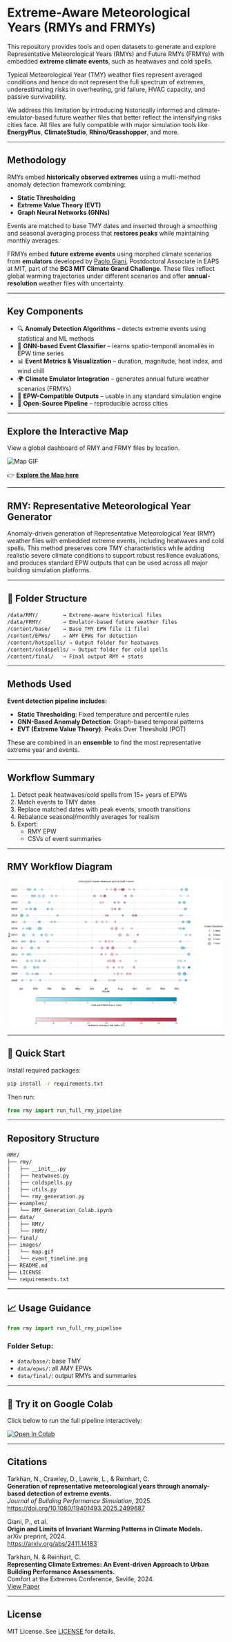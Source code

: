 # Extreme-Aware Meteorological Years (RMYs and FRMYs)

This repository provides tools and open datasets to generate and explore Representative Meteorological Years (RMYs) and Future RMYs (FRMYs) with embedded **extreme climate events**, such as heatwaves and cold spells. 

Typical Meteorological Year (TMY) weather files represent averaged conditions and hence do not represent the full spectrum of extremes, underestimating risks in overheating, grid failure, HVAC capacity, and passive survivability.

We address this limitation by introducing historically informed and climate-emulator-based future weather files that better reflect the intensifying risks cities face. All files are fully compatible with major simulation tools like **EnergyPlus**, **ClimateStudio**, **Rhino/Grasshopper**, and more.

---

## Methodology

RMYs embed **historically observed extremes** using a multi-method anomaly detection framework combining:

- **Static Thresholding**
- **Extreme Value Theory (EVT)**
- **Graph Neural Networks (GNNs)**

Events are matched to base TMY dates and inserted through a smoothing and seasonal averaging process that **restores peaks** while maintaining monthly averages.

FRMYs embed **future extreme events** using morphed climate scenarios from **emulators** developed by [Paolo Giani](https://eapsweb.mit.edu/people/pgiani), Postdoctoral Associate in EAPS at MIT, part of the **BC3 MIT Climate Grand Challenge**. These files reflect global warming trajectories under different scenarios and offer **annual-resolution** weather files with uncertainty.

---

## Key Components

- 🔍 **Anomaly Detection Algorithms** – detects extreme events using statistical and ML methods
- 🧠 **GNN-based Event Classifier** – learns spatio-temporal anomalies in EPW time series
- 📊 **Event Metrics & Visualization** – duration, magnitude, heat index, and wind chill
- 🌍 **Climate Emulator Integration** – generates annual future weather scenarios (FRMYs)
- 🧾 **EPW-Compatible Outputs** – usable in any standard simulation engine
- 📁 **Open-Source Pipeline** – reproducible across cities

---

## Explore the Interactive Map

View a global dashboard of RMY and FRMY files by location.

![Map GIF](images/map.gif)

👉 [**Explore the Map here**](https://svante.mit.edu/~pgiani/buildings/)

---

## RMY: Representative Meteorological Year Generator

Anomaly-driven generation of Representative Meteorological Year (RMY) weather files with embedded extreme events, including heatwaves and cold spells. This method preserves core TMY characteristics while adding realistic severe climate conditions to support robust resilience evaluations, and produces standard EPW outputs that can be used across all major building simulation platforms.

---

## 📁 Folder Structure

```
/data/RMY/        → Extreme-aware historical files
/data/FRMY/       → Emulator-based future weather files
/content/base/    → Base TMY EPW file (1 file)
/content/EPWs/    → AMY EPWs for detection
/content/hotspells/ → Output folder for heatwaves
/content/coldspells/ → Output folder for cold spells
/content/final/   → Final output RMY + stats
```

---

## Methods Used

**Event detection pipeline includes:**

- **Static Thresholding**: Fixed temperature and percentile rules
- **GNN-Based Anomaly Detection**: Graph-based temporal patterns
- **EVT (Extreme Value Theory)**: Peaks Over Threshold (POT)

These are combined in an **ensemble** to find the most representative extreme year and events.

---

## Workflow Summary

1. Detect peak heatwaves/cold spells from 15+ years of EPWs  
2. Match events to TMY dates  
3. Replace matched dates with peak events, smooth transitions  
4. Rebalance seasonal/monthly averages for realism  
5. Export:  
   - RMY EPW  
   - CSVs of event summaries

---

## RMY Workflow Diagram

![Timeline](images/event_timeline.png)

---

## 🔧 Quick Start

Install required packages:

```bash
pip install -r requirements.txt
```

Then run:

```python
from rmy import run_full_rmy_pipeline
```

---

## Repository Structure

```
RMY/
├── rmy/
│   ├── __init__.py
│   ├── heatwaves.py
│   ├── coldspells.py
│   ├── utils.py
│   └── rmy_generation.py
├── examples/
│   └── RMY_Generation_Colab.ipynb
├── data/
│   ├── RMY/
│   └── FRMY/
├── final/
├── images/
│   └── map.gif
│   └── event_timeline.png
├── README.md
├── LICENSE
└── requirements.txt
```

---

## 📈 Usage Guidance

```python
from rmy import run_full_rmy_pipeline
```

### Folder Setup:
- `data/base/`: base TMY
- `data/epws/`: all AMY EPWs
- `data/final/`: output RMYs and summaries

---

## 🚀 Try it on Google Colab

Click below to run the full pipeline interactively:

[![Open In Colab](https://colab.research.google.com/assets/colab-badge.svg)](https://colab.research.google.com/github/Nadatarkhan/RMY/blob/main/examples/RMY_Generation_Colab.ipynb)

---

## Citations

Tarkhan, N., Crawley, D., Lawrie, L., & Reinhart, C.  
**Generation of representative meteorological years through anomaly-based detection of extreme events.**  
*Journal of Building Performance Simulation*, 2025.  
https://doi.org/10.1080/19401493.2025.2499687

Giani, P., et al.  
**Origin and Limits of Invariant Warming Patterns in Climate Models.**  
arXiv preprint, 2024.  
https://arxiv.org/abs/2411.14183

Tarkhan, N. & Reinhart, C.  
**Representing Climate Extremes: An Event-driven Approach to Urban Building Performance Assessments.**  
Comfort at the Extremes Conference, Seville, 2024.  
[View Paper](https://drive.google.com/file/d/14Kj9-jcL_SQGUaTvbdAzLVPOJHHWHLz0/view?usp=sharing)

---

## License

MIT License. See [LICENSE](LICENSE) for details.
